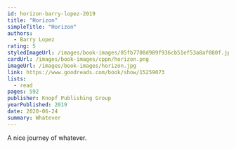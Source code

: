 ```yaml
---
id: horizon-barry-lopez-2019
title: "Horizon"
simpleTitle: "Horizon"
authors:
  - Barry Lopez
rating: 5
styledImageUrl: /images/book-images/85fb7708d989f936cb51ef53a8af080f.jpg
cardUrl: /images/book-images/cppn/horizon.png
imageUrl: /images/book-images/horizon.jpg
link: https://www.goodreads.com/book/show/15259073
lists:
  - read
pages: 592
publisher: Knopf Publishing Group
yearPublished: 2019
date: 2020-06-24
summary: Whatever
---
```


A nice journey of whatever.
